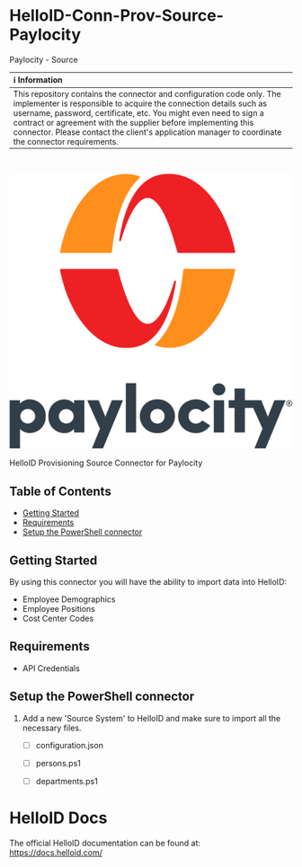 # HelloID-Conn-Prov-Source-Paylocity
Paylocity - Source

| :information_source: Information |
|:---------------------------|
| This repository contains the connector and configuration code only. The implementer is responsible to acquire the connection details such as username, password, certificate, etc. You might even need to sign a contract or agreement with the supplier before implementing this connector. Please contact the client's application manager to coordinate the connector requirements.       |

<br />

<p align="center">
  <img src="Assets/Logo.png">
</p>
HelloID Provisioning Source Connector for Paylocity

<!-- TABLE OF CONTENTS -->
## Table of Contents
* [Getting Started](#getting-started)
* [Requirements](#Requirements)
* [Setup the PowerShell connector](#setup-the-powershell-connector)

<!-- GETTING STARTED -->
## Getting Started
By using this connector you will have the ability to import data into HelloID:
* Employee Demographics
* Employee Positions
* Cost Center Codes

## Requirements
- API Credentials


## Setup the PowerShell connector
1. Add a new 'Source System' to HelloID and make sure to import all the necessary files.

    - [ ] configuration.json
    - [ ] persons.ps1
    - [ ] departments.ps1


# HelloID Docs
The official HelloID documentation can be found at: https://docs.helloid.com/
